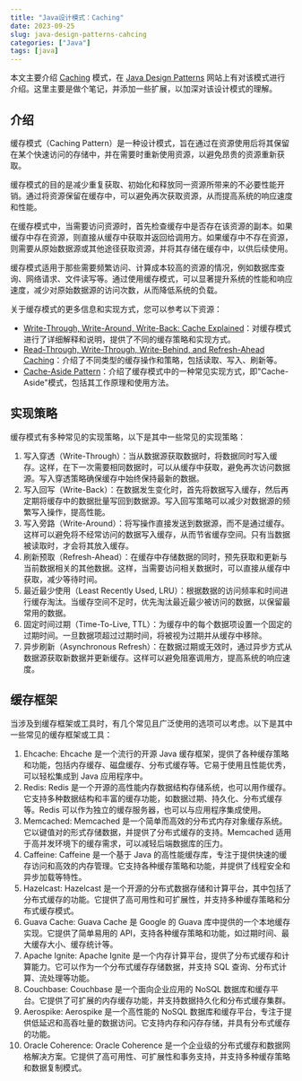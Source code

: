 ```yaml
---
title: "Java设计模式：Caching"
date: 2023-09-25
slug: java-design-patterns-cahcing
categories: ["Java"]
tags: [java]
---
```


本文主要介绍 [Caching](https://java-design-patterns.com/zh/patterns/caching/) 模式，在 [Java Design Patterns](https://java-design-patterns.com/) 网站上有对该模式进行介绍。这里主要是做个笔记，并添加一些扩展，以加深对该设计模式的理解。

## 介绍

缓存模式（Caching Pattern）是一种设计模式，旨在通过在资源使用后将其保留在某个快速访问的存储中，并在需要时重新使用资源，以避免昂贵的资源重新获取。

缓存模式的目的是减少重复获取、初始化和释放同一资源所带来的不必要性能开销。通过将资源保留在缓存中，可以避免再次获取资源，从而提高系统的响应速度和性能。

在缓存模式中，当需要访问资源时，首先检查缓存中是否存在该资源的副本。如果缓存中存在资源，则直接从缓存中获取并返回给调用方。如果缓存中不存在资源，则需要从原始数据源或其他途径获取资源，并将其存储在缓存中，以供后续使用。

缓存模式适用于那些需要频繁访问、计算成本较高的资源的情况，例如数据库查询、网络请求、文件读写等。通过使用缓存模式，可以显著提升系统的性能和响应速度，减少对原始数据源的访问次数，从而降低系统的负载。

关于缓存模式的更多信息和实现方式，您可以参考以下资源：

- [Write-Through, Write-Around, Write-Back: Cache Explained](https://java-design-patterns.com/zh/patterns/caching/)：对缓存模式进行了详细解释和说明，提供了不同的缓存策略和实现方式。
- [Read-Through, Write-Through, Write-Behind, and Refresh-Ahead Caching](https://java-design-patterns.com/zh/patterns/caching/)：介绍了不同类型的缓存操作和策略，包括读取、写入、刷新等。
- [Cache-Aside Pattern](https://java-design-patterns.com/zh/patterns/caching/)：介绍了缓存模式中的一种常见实现方式，即"Cache-Aside"模式，包括其工作原理和使用方法。

## 实现策略

缓存模式有多种常见的实现策略，以下是其中一些常见的实现策略：

1. 写入穿透（Write-Through）：当从数据源获取数据时，将数据同时写入缓存。这样，在下一次需要相同数据时，可以从缓存中获取，避免再次访问数据源。写入穿透策略确保缓存中始终保持最新的数据。
2. 写入回写（Write-Back）：在数据发生变化时，首先将数据写入缓存，然后再定期将缓存中的数据批量写回到数据源。写入回写策略可以减少对数据源的频繁写入操作，提高性能。
3. 写入旁路（Write-Around）：将写操作直接发送到数据源，而不是通过缓存。这样可以避免将不经常访问的数据写入缓存，从而节省缓存空间。只有当数据被读取时，才会将其放入缓存。
4. 刷新预取（Refresh-Ahead）：在缓存中存储数据的同时，预先获取和更新与当前数据相关的其他数据。这样，当需要访问相关数据时，可以直接从缓存中获取，减少等待时间。
5. 最近最少使用（Least Recently Used, LRU）：根据数据的访问频率和时间进行缓存淘汰。当缓存空间不足时，优先淘汰最近最少被访问的数据，以保留最常用的数据。
6. 固定时间过期（Time-To-Live, TTL）：为缓存中的每个数据项设置一个固定的过期时间。一旦数据项超过过期时间，将被视为过期并从缓存中移除。
7. 异步刷新（Asynchronous Refresh）：在数据过期或无效时，通过异步方式从数据源获取新数据并更新缓存。这样可以避免阻塞调用方，提高系统的响应速度。

## 缓存框架

当涉及到缓存框架或工具时，有几个常见且广泛使用的选项可以考虑。以下是其中一些常见的缓存框架或工具：

1. Ehcache: Ehcache 是一个流行的开源 Java 缓存框架，提供了各种缓存策略和功能，包括内存缓存、磁盘缓存、分布式缓存等。它易于使用且性能优秀，可以轻松集成到 Java 应用程序中。
2. Redis: Redis 是一个开源的高性能内存数据结构存储系统，也可以用作缓存。它支持多种数据结构和丰富的缓存功能，如数据过期、持久化、分布式缓存等。Redis 可以作为独立的缓存服务器，也可以与应用程序集成使用。
3. Memcached: Memcached 是一个简单而高效的分布式内存对象缓存系统。它以键值对的形式存储数据，并提供了分布式缓存的支持。Memcached 适用于高并发环境下的缓存需求，可以减轻后端数据库的压力。
4. Caffeine: Caffeine 是一个基于 Java 的高性能缓存库，专注于提供快速的缓存访问和高效的内存管理。它支持各种缓存策略和功能，并提供了线程安全和异步加载等特性。
5. Hazelcast: Hazelcast 是一个开源的分布式数据存储和计算平台，其中包括了分布式缓存的功能。它提供了高可用性和可扩展性，并支持多种缓存策略和分布式缓存模式。
6. Guava Cache: Guava Cache 是 Google 的 Guava 库中提供的一个本地缓存实现。它提供了简单易用的 API，支持各种缓存策略和功能，如过期时间、最大缓存大小、缓存统计等。
7. Apache Ignite: Apache Ignite 是一个内存计算平台，提供了分布式缓存和计算能力。它可以作为一个分布式缓存存储数据，并支持 SQL 查询、分布式计算、流处理等功能。
8. Couchbase: Couchbase 是一个面向企业应用的 NoSQL 数据库和缓存平台。它提供了可扩展的内存缓存功能，并支持数据持久化和分布式缓存集群。
9. Aerospike: Aerospike 是一个高性能的 NoSQL 数据库和缓存平台，专注于提供低延迟和高吞吐量的数据访问。它支持内存和闪存存储，并具有分布式缓存的功能。
10. Oracle Coherence: Oracle Coherence 是一个企业级的分布式缓存和数据网格解决方案。它提供了高可用性、可扩展性和事务支持，并支持多种缓存策略和数据复制模式。
